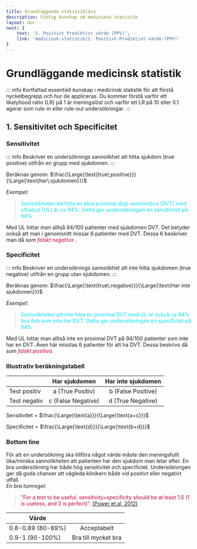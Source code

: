 ```yaml
---
title: Grundläggande statistiklära
description: Viktig kunskap om medicinsk statistik
layout: doc
next: {
    text: '2. Positivt Prediktivt värde (PPV)',
    link: 'medicinsk-statistik/2. Positivt-Prediktivt-värde-(PPV)'
}
---
```



<style>
gr { color: #30a46c }
re { color: #C70039 }
ye { color: #D6AB1E }
bl { color: #0CDFF2 }
</style>

# Grundläggande medicinsk statistik

::: info Kortfattad essentiell kunskap i medicinsk statistik för att förstå nyckelbegrepp och hur de appliceras.
Du kommer förstå varför ett likelyhood ratio (LR) på 1 är meningslöst och varför ett LR på 10 eller 0.1 agerar som rule-in eller rule-out undersökningar. 
:::


## 1. Sensitivitet och Specificitet

### Sensitivitet
::: info Beskriver en undersöknings sannolikhet att hitta sjukdom (true positive) utifrån en grupp med sjukdomen. 
:::

Beräknas genom: 
$\frac{\Large{\text{true\;positive}}}{\Large{\text{har\;sjukdomen}}}$

_Exempel_:
> <bl> Sannolikheten att hitta en äkta proximal djup ventrombos (DVT) med ultraljud (UL) är ca 94%. Detta ger undersökningen en sensitivitet på 94%. </bl>


Med UL hittar man alltså 94/100 patienter med sjukdomen DVT. Det betyder också att man i genomsnitt missar 6 patienter med DVT. Dessa 6
beskriver man då som <re> _falskt negativa_ </re>.

### Specificitet
::: info Beskriver en undersöknings sannolikhet att inte hitta sjukdomen (true negative) utifrån en grupp utan sjukdomen. 
:::

Beräknas genom: $\frac{\Large{\text{true\;negative}}}{\Large{\text{Har inte sjukdomen}}}$

_Exempel_:
> <bl> Sannolikheten att inte hitta en proximal DVT med UL är också ca 94% hos folk som inte har DVT. Detta ger undersökningen en specifictet på 94%. </bl>

Med UL hittar man alltså inte en proximal DVT på 94/100 patienter som inte har en DVT. Även här misstas 6 patienter för att ha DVT.
Dessa beskrivs då som <re> _falskt positiva_. </re>

### Illustrativ beräkningstabell


|               | Har sjukdomen             | Har inte sjukdomen        |
| ------------- | :-----------:             | :--------------------:    |
| Test positiv  | a (True Positiv)          | b (False Positive)        |
| Test negativ  | c (False Negative)        | d (True Negative)         |


Sensitivitet = $\frac{\Large{\text{a}}}{\Large{\text{a+c}}}$

Specificitet = $\frac{\Large{\text{d}}}{\Large{\text{b+d}}}$


### Bottom line

För att en undersökning ska tillföra något värde måste den meningsfullt öka/minska sannolikheten att patienten har den sjukdom man letar efter.
En bra undersökning har både hög sensitivitet och specifictet. Undersökningen ger då goda chanser att vägleda klinikern både vid positivt eller negativt utfall.  
_En bra tumregel:_
> <re> "For a test to be useful, sensitivity+specificity should be at least 1.5 (1 is useless, and 2 is perfect)". <a href="https://ebm.bmj.com/content/18/1/5">(Power et al, 2012)</a>  </re>


|       Värde   |             | 
| ------------- | :-----------:                      | 
| 0.8-0.89 (80-89%)          | Acceptabelt             | 
| 0.9-1 (90-100%)            | Bra till mycket bra        | 





